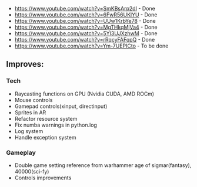 - https://www.youtube.com/watch?v=SmKBsArp2dI - Done
- https://www.youtube.com/watch?v=6FwR56UKlYU - Done
- https://www.youtube.com/watch?v=UUw1KrbYe78 - Done
- https://www.youtube.com/watch?v=MgTHkqMjVa4 - Done
- https://www.youtube.com/watch?v=5Yl3UJXzhwM - Done
- https://www.youtube.com/watch?v=rRqcyFAFqpQ - Done
- https://www.youtube.com/watch?v=Ym-7UEPICto - To be done


## Improves:

### Tech

- Raycasting functions on GPU (Nvidia CUDA, AMD ROCm)
- Mouse controls
- Gamepad controls(xinput, directinput)
- Sprites in AR
- Refactor resource system
- Fix numba warnings in python.log
- Log system
- Handle exception system 

### Gameplay

- Double game setting reference from warhammer age of sigmar(fantasy), 40000(sci-fy)
- Controls improvements
